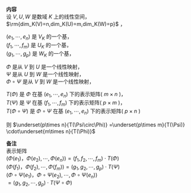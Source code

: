 **内容**  
设 $V,U,W$ 是数域 $K$ 上的线性空间，  
$\rm{dim_K(V)=n,dim_K(U)=m,dim_K(W)=p}$ ，  
  
$(e_1,\cdots,e_n)$ 是 $V_K$ 的一个基，  
$(f_1,\cdots,f_m)$ 是 $U_K$ 的一个基，  
$(g_1,\cdots,g_p)$ 是 $W_K$ 的一个基，  
  
$\Phi$ 是从 $V$ 到 $U$ 是一个线性映射，  
$\Psi$ 是从 $U$ 到 $W$ 是一个线性映射，  
$\Phi\circ\Psi$ 是从 $V$ 到 $W$ 是一个线性映射，  
  
$T(\Phi)$ 是 $\Phi$ 在基 $(e_1,\cdots,e_n)$ 下的表示矩阵( $m\times n$ )，  
$T(\Psi)$ 是 $\Psi$ 在基 $(f_1,\cdots,f_m)$ 下的表示矩阵( $p\times m$ )，  
$T(\Phi\circ\Psi)$ 是 $\Phi\circ\Psi$ 在基 $(e_1,\cdots,e_n)$ 下的表示矩阵( $p\times n$ )  
  
则 $\underset{p\times n}{T(\Psi\circ\Phi)}  
=\underset{p\times m}{T(\Psi)}  
\cdot\underset{m\times n}{T(\Phi)}$  
  
**备注**  
表示矩阵  
$(\Phi(e_1)，\Phi(e_2),\cdots,\Phi(e_n))=(f_1,f_2,\cdots,f_m)\cdot T(\Phi)$  
$(\Phi(f_1)，\Phi(f_2),\cdots,\Phi(f_m))=(g_1,g_2,\cdots,g_p)\cdot T(\Psi)$  
$(\Phi\circ\Psi(e_1)，\Phi\circ\Psi(e_2),\cdots,\Phi\circ\Psi(e_n))$  
$=(g_1,g_2,\cdots,g_p)\cdot T(\Psi\circ\Phi)$  
